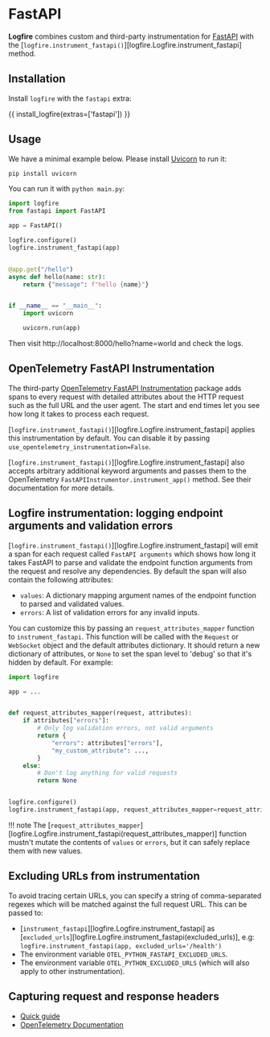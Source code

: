 # FastAPI

**Logfire** combines custom and third-party instrumentation for [FastAPI][fastapi]
with the [`logfire.instrument_fastapi()`][logfire.Logfire.instrument_fastapi] method.

## Installation

Install `logfire` with the `fastapi` extra:

{{ install_logfire(extras=['fastapi']) }}

## Usage

We have a minimal example below. Please install [Uvicorn][uvicorn] to run it:

```bash
pip install uvicorn
```

You can run it with `python main.py`:

```py title="main.py"
import logfire
from fastapi import FastAPI

app = FastAPI()

logfire.configure()
logfire.instrument_fastapi(app)


@app.get("/hello")
async def hello(name: str):
    return {"message": f"hello {name}"}


if __name__ == "__main__":
    import uvicorn

    uvicorn.run(app)
```

Then visit http://localhost:8000/hello?name=world and check the logs.

## OpenTelemetry FastAPI Instrumentation

The third-party [OpenTelemetry FastAPI Instrumentation][opentelemetry-fastapi] package adds spans to every request with
detailed attributes about the HTTP request such as the full URL and the user agent. The start and end times let you see
how long it takes to process each request.

[`logfire.instrument_fastapi()`][logfire.Logfire.instrument_fastapi] applies this instrumentation by default.
You can disable it by passing `use_opentelemetry_instrumentation=False`.

[`logfire.instrument_fastapi()`][logfire.Logfire.instrument_fastapi] also accepts arbitrary additional keyword arguments
and passes them to the OpenTelemetry `FastAPIInstrumentor.instrument_app()` method. See their documentation for more details.

## Logfire instrumentation: logging endpoint arguments and validation errors

[`logfire.instrument_fastapi()`][logfire.Logfire.instrument_fastapi] will emit a span for each request
called `FastAPI arguments` which shows how long it takes FastAPI to parse and validate the endpoint function
arguments from the request and resolve any dependencies.
By default the span will also contain the following attributes:

- `values`: A dictionary mapping argument names of the endpoint function to parsed and validated values.
- `errors`: A list of validation errors for any invalid inputs.

You can customize this by passing an `request_attributes_mapper` function to `instrument_fastapi`. This function will be called
with the `Request` or `WebSocket` object and the default attributes dictionary. It should return a new dictionary of
attributes, or `None` to set the span level to 'debug' so that it's hidden by default. For example:

```py
import logfire

app = ...


def request_attributes_mapper(request, attributes):
    if attributes["errors"]:
        # Only log validation errors, not valid arguments
        return {
            "errors": attributes["errors"],
            "my_custom_attribute": ...,
        }
    else:
        # Don't log anything for valid requests
        return None


logfire.configure()
logfire.instrument_fastapi(app, request_attributes_mapper=request_attributes_mapper)
```

!!! note
    The [`request_attributes_mapper`][logfire.Logfire.instrument_fastapi(request_attributes_mapper)] function mustn't mutate the
    contents of `values` or `errors`, but it can safely replace them with new values.

## Excluding URLs from instrumentation

To avoid tracing certain URLs, you can specify a string of comma-separated regexes which will be matched against the full request URL. This can be passed to:

- [`instrument_fastapi`][logfire.Logfire.instrument_fastapi] as [`excluded_urls`][logfire.Logfire.instrument_fastapi(excluded_urls)], e.g: `logfire.instrument_fastapi(app, excluded_urls='/health')`
- The environment variable `OTEL_PYTHON_FASTAPI_EXCLUDED_URLS`.
- The environment variable `OTEL_PYTHON_EXCLUDED_URLS` (which will also apply to other instrumentation).

## Capturing request and response headers
<!-- note that this section is duplicated for different frameworks but with slightly different links -->

- [Quick guide](use_cases/web_frameworks.md#capturing-http-server-request-and-response-headers)
- [OpenTelemetry Documentation](https://opentelemetry-python-contrib.readthedocs.io/en/latest/instrumentation/fastapi/fastapi.html#capture-http-request-and-response-headers)

[fastapi]: https://fastapi.tiangolo.com/
[opentelemetry-asgi]: https://opentelemetry-python-contrib.readthedocs.io/en/latest/instrumentation/asgi/asgi.html
[opentelemetry-fastapi]: https://opentelemetry-python-contrib.readthedocs.io/en/latest/instrumentation/fastapi/fastapi.html
[uvicorn]: https://www.uvicorn.org/
